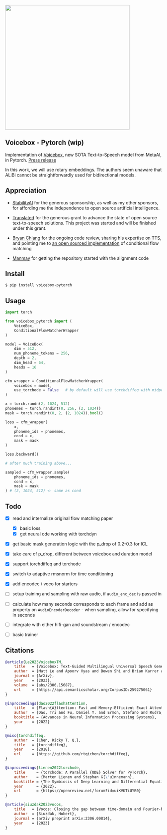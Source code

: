 <img src="./voicebox.png" width="400px"></img>

## Voicebox - Pytorch (wip)

Implementation of <a href="https://arxiv.org/abs/2306.15687">Voicebox</a>, new SOTA Text-to-Speech model from MetaAI, in Pytorch. <a href="https://about.fb.com/news/2023/06/introducing-voicebox-ai-for-speech-generation/">Press release</a>

In this work, we will use rotary embeddings. The authors seem unaware that ALiBi cannot be straightforwardly used for bidirectional models.

## Appreciation

- <a href="https://stability.ai/">StabilityAI</a> for the generous sponsorship, as well as my other sponsors, for affording me the independence to open source artificial intelligence.

- <a href="https://translated.com">Translated</a> for the generous grant to advance the state of open source text-to-speech solutions. This project was started and will be finished under this grant.

- <a href="https://github.com/b-chiang">Bryan Chiang</a> for the ongoing code review, sharing his expertise on TTS, and pointing me to <a href="https://github.com/atong01/conditional-flow-matching">an open sourced implementation</a> of conditional flow matching

- <a href="https://github.com/manmay-nakhashi">Manmay</a> for getting the repository started with the alignment code

## Install

```bash
$ pip install voicebox-pytorch
```

## Usage

```python
import torch

from voicebox_pytorch import (
    VoiceBox,
    ConditionalFlowMatcherWrapper
)

model = VoiceBox(
    dim = 512,
    num_phoneme_tokens = 256,
    depth = 2,
    dim_head = 64,
    heads = 16
)

cfm_wrapper = ConditionalFlowMatcherWrapper(
    voicebox = model,
    use_torchode = False   # by default will use torchdiffeq with midpoint as in paper, but can use the promising torchode package too
)

x = torch.randn(2, 1024, 512)
phonemes = torch.randint(0, 256, (2, 1024))
mask = torch.randint(0, 2, (2, 1024)).bool()

loss = cfm_wrapper(
    x,
    phoneme_ids = phonemes,
    cond = x,
    mask = mask
)

loss.backward()

# after much training above...

sampled = cfm_wrapper.sample(
    phoneme_ids = phonemes,
    cond = x,
    mask = mask
) # (2, 1024, 512) <- same as cond

```

## Todo

- [x] read and internalize original flow matching paper
    - [x] basic loss
    - [x] get neural ode working with torchdyn
- [x] get basic mask generation logic with the p_drop of 0.2-0.3 for ICL
- [x] take care of p_drop, different between voicebox and duration model
- [x] support torchdiffeq and torchode
- [x] switch to adaptive rmsnorm for time conditioning
- [x] add encodec / voco for starters

- [ ] setup training and sampling with raw audio, if `audio_enc_dec` is passed in
- [ ] calculate how many seconds corresponds to each frame and add as property on `AudioEncoderDecoder` - when sampling, allow for specifying in seconds
- [ ] integrate with either hifi-gan and soundstream / encodec
- [ ] basic trainer

## Citations

```bibtex
@article{Le2023VoiceboxTM,
    title   = {Voicebox: Text-Guided Multilingual Universal Speech Generation at Scale},
    author  = {Matt Le and Apoorv Vyas and Bowen Shi and Brian Karrer and Leda Sari and Rashel Moritz and Mary Williamson and Vimal Manohar and Yossi Adi and Jay Mahadeokar and Wei-Ning Hsu},
    journal = {ArXiv},
    year    = {2023},
    volume  = {abs/2306.15687},
    url     = {https://api.semanticscholar.org/CorpusID:259275061}
}
```

```bibtex
@inproceedings{dao2022flashattention,
    title   = {Flash{A}ttention: Fast and Memory-Efficient Exact Attention with {IO}-Awareness},
    author  = {Dao, Tri and Fu, Daniel Y. and Ermon, Stefano and Rudra, Atri and R{\'e}, Christopher},
    booktitle = {Advances in Neural Information Processing Systems},
    year    = {2022}
}
```

```bibtex
@misc{torchdiffeq,
    author  = {Chen, Ricky T. Q.},
    title   = {torchdiffeq},
    year    = {2018},
    url     = {https://github.com/rtqichen/torchdiffeq},
}
```

```bibtex
@inproceedings{lienen2022torchode,
    title     = {torchode: A Parallel {ODE} Solver for PyTorch},
    author    = {Marten Lienen and Stephan G{\"u}nnemann},
    booktitle = {The Symbiosis of Deep Learning and Differential Equations II, NeurIPS},
    year      = {2022},
    url       = {https://openreview.net/forum?id=uiKVKTiUYB0}
}
```

```bibtex
@article{siuzdak2023vocos,
    title   = {Vocos: Closing the gap between time-domain and Fourier-based neural vocoders for high-quality audio synthesis},
    author  = {Siuzdak, Hubert},
    journal = {arXiv preprint arXiv:2306.00814},
    year    = {2023}
}
```

